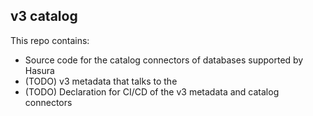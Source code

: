 ## v3 catalog

This repo contains:
- Source code for the catalog connectors of databases supported by Hasura
- (TODO) v3 metadata that talks to the 
- (TODO) Declaration for CI/CD of the v3 metadata and catalog connectors

